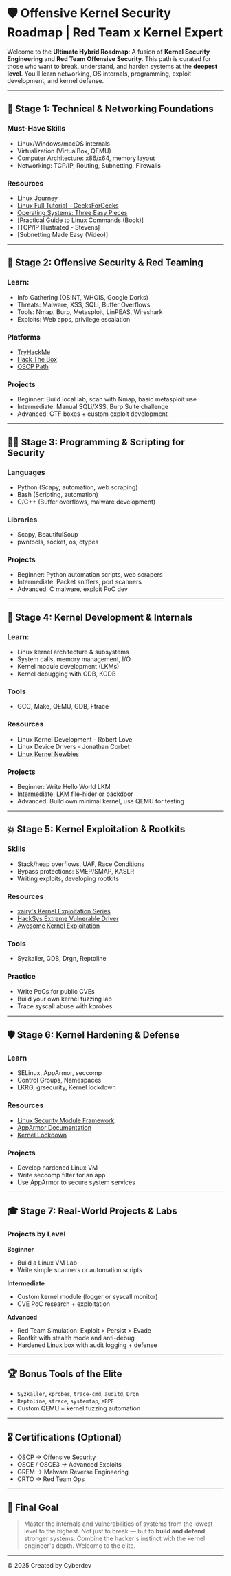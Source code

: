 
# 🛡️ Offensive Kernel Security Roadmap | Red Team x Kernel Expert

Welcome to the **Ultimate Hybrid Roadmap**: A fusion of **Kernel Security Engineering** and **Red Team Offensive Security**. This path is curated for those who want to break, understand, and harden systems at the **deepest level**. You'll learn networking, OS internals, programming, exploit development, and kernel defense.

---


## 🧩 Stage 1: Technical & Networking Foundations

### Must-Have Skills
- Linux/Windows/macOS internals
- Virtualization (VirtualBox, QEMU)
- Computer Architecture: x86/x64, memory layout
- Networking: TCP/IP, Routing, Subnetting, Firewalls

### Resources
- [Linux Journey](https://linuxjourney.com)
- [Linux Full Tutorial – GeeksForGeeks](https://www.geeksforgeeks.org/linux-tutorial/)
- [Operating Systems: Three Easy Pieces](https://pages.cs.wisc.edu/~remzi/OSTEP/)
- [Practical Guide to Linux Commands (Book)]
- [TCP/IP Illustrated - Stevens]
- [Subnetting Made Easy (Video)]

---

## 🔧 Stage 2: Offensive Security & Red Teaming

### Learn:
- Info Gathering (OSINT, WHOIS, Google Dorks)
- Threats: Malware, XSS, SQLi, Buffer Overflows
- Tools: Nmap, Burp, Metasploit, LinPEAS, Wireshark
- Exploits: Web apps, privilege escalation

### Platforms
- [TryHackMe](https://tryhackme.com)
- [Hack The Box](https://hackthebox.com)
- [OSCP Path](https://www.offensive-security.com/pwk-oscp/)

### Projects
- Beginner: Build local lab, scan with Nmap, basic metasploit use
- Intermediate: Manual SQLi/XSS, Burp Suite challenge
- Advanced: CTF boxes + custom exploit development

---

## 👨‍💻 Stage 3: Programming & Scripting for Security

### Languages
- Python (Scapy, automation, web scraping)
- Bash (Scripting, automation)
- C/C++ (Buffer overflows, malware development)

### Libraries
- Scapy, BeautifulSoup
- pwntools, socket, os, ctypes

### Projects
- Beginner: Python automation scripts, web scrapers
- Intermediate: Packet sniffers, port scanners
- Advanced: C malware, exploit PoC dev

---

## 🧠 Stage 4: Kernel Development & Internals

### Learn:
- Linux kernel architecture & subsystems
- System calls, memory management, I/O
- Kernel module development (LKMs)
- Kernel debugging with GDB, KGDB

### Tools
- GCC, Make, QEMU, GDB, Ftrace

### Resources
- Linux Kernel Development - Robert Love
- Linux Device Drivers - Jonathan Corbet
- [Linux Kernel Newbies](https://kernelnewbies.org)

### Projects
- Beginner: Write Hello World LKM
- Intermediate: LKM file-hider or backdoor
- Advanced: Build own minimal kernel, use QEMU for testing

---

## 💥 Stage 5: Kernel Exploitation & Rootkits

### Skills
- Stack/heap overflows, UAF, Race Conditions
- Bypass protections: SMEP/SMAP, KASLR
- Writing exploits, developing rootkits

### Resources
- [xairy's Kernel Exploitation Series](https://xairy.io)
- [HackSys Extreme Vulnerable Driver](https://github.com/hacksysteam/HackSysExtremeVulnerableDriver)
- [Awesome Kernel Exploitation](https://github.com/MaherAzzouzi/Awesome-Kernel-Exploitation)

###  Tools
- Syzkaller, GDB, Drgn, Reptoline

### Practice
- Write PoCs for public CVEs
- Build your own kernel fuzzing lab
- Trace syscall abuse with kprobes

---

## 🛡️ Stage 6: Kernel Hardening & Defense

### Learn
- SELinux, AppArmor, seccomp
- Control Groups, Namespaces
- LKRG, grsecurity, Kernel lockdown

### Resources
- [Linux Security Module Framework](https://www.kernel.org/doc/html/latest/security/)
- [AppArmor Documentation](https://gitlab.com/apparmor/apparmor/-/wikis/Documentation)
- [Kernel Lockdown](https://www.kernel.org/doc/html/latest/admin-guide/kernel-lockdown.html)

### Projects
- Develop hardened Linux VM
- Write seccomp filter for an app
- Use AppArmor to secure system services

---

## 🎓 Stage 7: Real-World Projects & Labs

### Projects by Level

**Beginner**
- Build a Linux VM Lab
- Write simple scanners or automation scripts

**Intermediate**
- Custom kernel module (logger or syscall monitor)
- CVE PoC research + exploitation

**Advanced**
- Red Team Simulation: Exploit > Persist > Evade
- Rootkit with stealth mode and anti-debug
- Hardened Linux box with audit logging + defense

---

## 🏆 Bonus Tools of the Elite
- `Syzkaller`, `kprobes`, `trace-cmd`, `auditd`, `Drgn`
- `Reptoline`, `strace`, `systemtap`, `eBPF`
- Custom QEMU + kernel fuzzing automation

---

## 🎖 Certifications (Optional)
- OSCP → Offensive Security
- OSCE / OSCE3 → Advanced Exploits
- GREM → Malware Reverse Engineering
- CRTO → Red Team Ops

---

## 🚀 Final Goal

> Master the internals and vulnerabilities of systems from the lowest level to the highest. Not just to break — but to **build and defend** stronger systems. Combine the hacker's instinct with the kernel engineer's depth. Welcome to the elite.

---
© 2025 Created by Cyberdev

